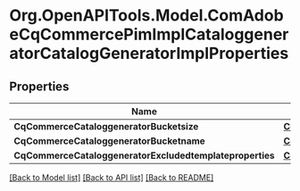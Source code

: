 # Org.OpenAPITools.Model.ComAdobeCqCommercePimImplCataloggeneratorCatalogGeneratorImplProperties
## Properties

Name | Type | Description | Notes
------------ | ------------- | ------------- | -------------
**CqCommerceCataloggeneratorBucketsize** | [**ConfigNodePropertyInteger**](ConfigNodePropertyInteger.md) |  | [optional] 
**CqCommerceCataloggeneratorBucketname** | [**ConfigNodePropertyString**](ConfigNodePropertyString.md) |  | [optional] 
**CqCommerceCataloggeneratorExcludedtemplateproperties** | [**ConfigNodePropertyArray**](ConfigNodePropertyArray.md) |  | [optional] 

[[Back to Model list]](../README.md#documentation-for-models) [[Back to API list]](../README.md#documentation-for-api-endpoints) [[Back to README]](../README.md)

